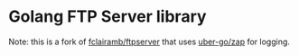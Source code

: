 # Golang FTP Server library

Note: this is a fork of [fclairamb/ftpserver](https://godoc.org/github.com/fclairamb/ftpserver) that uses [uber-go/zap](https://github.com/uber-go/zap) for logging.
